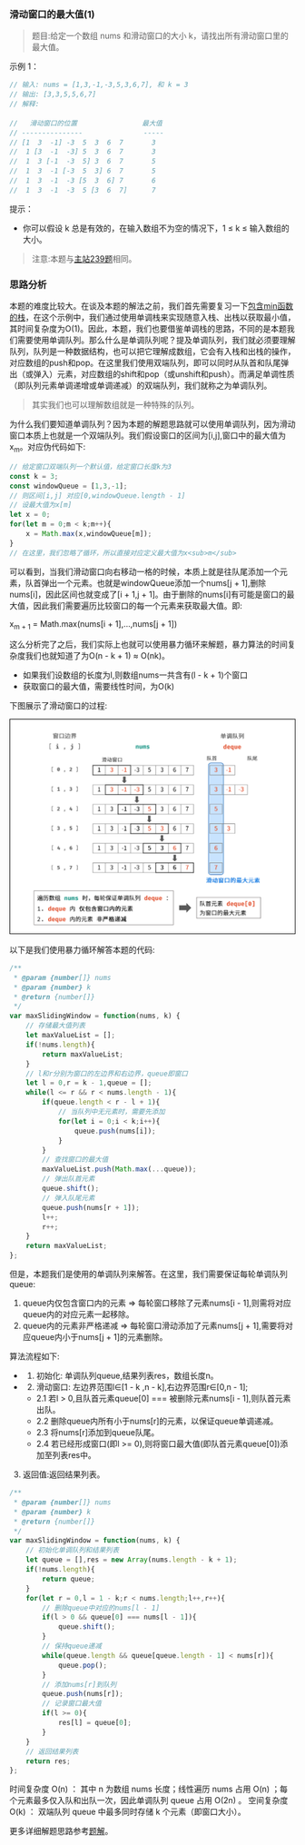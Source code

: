### 滑动窗口的最大值(1)

> 题目:给定一个数组 nums 和滑动窗口的大小 k，请找出所有滑动窗口里的最大值。

示例 1：

```js
// 输入: nums = [1,3,-1,-3,5,3,6,7], 和 k = 3
// 输出: [3,3,5,5,6,7] 
// 解释: 

//   滑动窗口的位置                最大值
// ---------------               -----
// [1  3  -1] -3  5  3  6  7       3
//  1 [3  -1  -3] 5  3  6  7       3
//  1  3 [-1  -3  5] 3  6  7       5
//  1  3  -1 [-3  5  3] 6  7       5
//  1  3  -1  -3 [5  3  6] 7       6
//  1  3  -1  -3  5 [3  6  7]      7
```

提示：

* 你可以假设 k 总是有效的，在输入数组不为空的情况下，1 ≤ k ≤ 输入数组的大小。

> 注意:本题与[主站239题](https://leetcode-cn.com/problems/sliding-window-maximum/)相同。

### 思路分析

本题的难度比较大。在谈及本题的解法之前，我们首先需要复习一下[包含min函数的栈](/codes/MinStack.md)，在这个示例中，我们通过使用单调栈来实现随意入栈、出栈以获取最小值，其时间复杂度为O(1)。因此，本题，我们也要借鉴单调栈的思路，不同的是本题我们需要使用单调队列。那么什么是单调队列呢？提及单调队列，我们就必须要理解队列，队列是一种数据结构，也可以把它理解成数组，它会有入栈和出栈的操作，对应数组的push和pop。在这里我们使用双端队列，即可以同时从队首和队尾弹出（或弹入）元素，对应数组的shift和pop（或unshift和push）。而满足单调性质（即队列元素单调递增或单调递减）的双端队列，我们就称之为单调队列。

> 其实我们也可以理解数组就是一种特殊的队列。

为什么我们要知道单调队列？因为本题的解题思路就可以使用单调队列，因为滑动窗口本质上也就是一个双端队列。我们假设窗口的区间为[i,j],窗口中的最大值为x<sub>m</sub>。对应伪代码如下:

```js
// 给定窗口双端队列一个默认值，给定窗口长度k为3
const k = 3;
const windowQueue = [1,3,-1];
// 则区间[i,j] 对应[0,windowQueue.length - 1]
// 设最大值为x[m]
let x = 0;
for(let m = 0;m < k;m++){
    x = Math.max(x,windowQueue[m]);
}
// 在这里，我们忽略了循环，所以直接对应定义最大值为x<sub>m</sub>
```

可以看到，当我们滑动窗口向右移动一格的时候，本质上就是往队尾添加一个元素，队首弹出一个元素。也就是windowQueue添加一个nums[j + 1],删除nums[i]，因此区间也就变成了[i + 1,j + 1]。由于删除的nums[i]有可能是窗口的最大值，因此我们需要遍历比较窗口的每一个元素来获取最大值。即:

x<sub>m + 1</sub> = Math.max(nums[i + 1],...,nums[j + 1])

这么分析完了之后，我们实际上也就可以使用暴力循环来解题，暴力算法的时间复杂度我们也就知道了为O(n - k + 1) ≈ O(nk)。

* 如果我们设数组的长度为l,则数组nums一共含有(l - k + 1)个窗口
* 获取窗口的最大值，需要线性时间，为O(k)

下图展示了滑动窗口的过程:

![](../images/maxSlidingWindow-1.png)

以下是我们使用暴力循环解答本题的代码:

```js
/**
 * @param {number[]} nums
 * @param {number} k
 * @return {number[]}
 */
var maxSlidingWindow = function(nums, k) {
    // 存储最大值列表
    let maxValueList = [];
    if(!nums.length){
        return maxValueList;
    }
    // l和r分别为窗口的左边界和右边界，queue即窗口
    let l = 0,r = k - 1,queue = [];
    while(l <= r && r < nums.length - 1){
        if(queue.length < r - l + 1){
            // 当队列中无元素时，需要先添加
            for(let i = 0;i < k;i++){
                queue.push(nums[i]);
            }
        }
        // 查找窗口的最大值
        maxValueList.push(Math.max(...queue));
        // 弹出队首元素
        queue.shift();
        // 弹入队尾元素
        queue.push(nums[r + 1]);
        l++;
        r++;
    }
    return maxValueList;
};
```

但是，本题我们是使用的单调队列来解答。在这里，我们需要保证每轮单调队列queue:

1. queue内仅包含窗口内的元素 => 每轮窗口移除了元素nums[i - 1],则需将对应queue内的对应元素一起移除。
2. queue内的元素非严格递减 => 每轮窗口滑动添加了元素nums[j + 1],需要将对应queue内小于nums[j + 1]的元素删除。

算法流程如下:

- 1. 初始化: 单调队列queue,结果列表res，数组长度n。

- 2. 滑动窗口: 左边界范围l∈[1 - k ,n - k],右边界范围r∈[0,n - 1];
    - 2.1  若l > 0,且队首元素queue[0] === 被删除元素nums[i - 1],则队首元素出队。
    - 2.2  删除queue内所有小于nums[r]的元素，以保证queue单调递减。
    - 2.3  将nums[r]添加到queue队尾。
    - 2.4  若已经形成窗口(即l >= 0),则将窗口最大值(即队首元素queue[0])添加至列表res中。

3. 返回值:返回结果列表。

```js
/**
 * @param {number[]} nums
 * @param {number} k
 * @return {number[]}
 */
var maxSlidingWindow = function(nums, k) {
    // 初始化单调队列和结果列表
    let queue = [],res = new Array(nums.length - k + 1); 
    if(!nums.length){
        return queue;
    }
    for(let r = 0,l = 1 - k;r < nums.length;l++,r++){
        // 删除queue中对应的nums[l - 1]
        if(l > 0 && queue[0] === nums[l - 1]){
            queue.shift();
        }
        // 保持queue递减
        while(queue.length && queue[queue.length - 1] < nums[r]){
            queue.pop();
        }
        // 添加nums[r]到队列
        queue.push(nums[r]);
        // 记录窗口最大值
        if(l >= 0){
            res[l] = queue[0];
        }
    }
    // 返回结果列表
    return res;
};
```

时间复杂度 O(n) ： 其中 n 为数组 nums 长度；线性遍历 nums 占用 O(n) ；每个元素最多仅入队和出队一次，因此单调队列 queue 占用 O(2n) 。
空间复杂度 O(k) ： 双端队列 queue 中最多同时存储 k 个元素（即窗口大小）。


更多详细解题思路参考[题解](https://leetcode-cn.com/problems/hua-dong-chuang-kou-de-zui-da-zhi-lcof/solution/mian-shi-ti-59-i-hua-dong-chuang-kou-de-zui-da-1-6/)。

